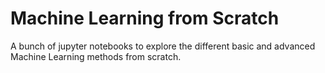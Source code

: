 # Machine Learning from Scratch
A bunch of jupyter notebooks to explore the different basic and advanced Machine Learning methods from scratch.
